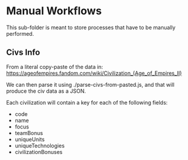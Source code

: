 # Manual Workflows

This sub-folder is meant to store processes that have to be manually performed.

## Civs Info

From a literal copy-paste of the data in: https://ageofempires.fandom.com/wiki/Civilization_(Age_of_Empires_II)

We can then parse it using ./parse-civs-from-pasted.js, and that will produce the civ data as a JSON.

Each civilization will contain a key for each of the following fields:

-   code
-   name
-   focus
-   teamBonus
-   uniqueUnits
-   uniqueTechnologies
-   civilizationBonuses
